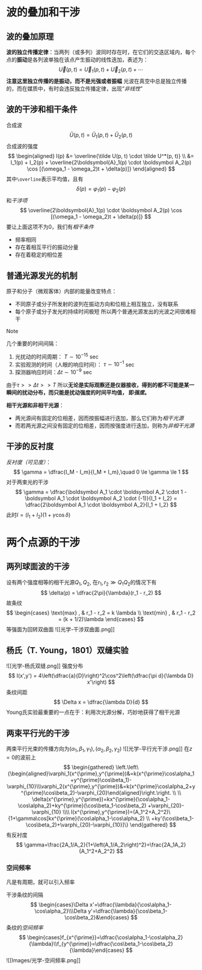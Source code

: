 # 波的叠加和干涉
## 波的叠加原理
**波的独立传播定律**：当两列（或多列）波同时存在时，在它们的交迭区域内，每个点的**振动**是各列波单独在该点产生振动的线性迭加，表述为：
$$
\vec{U} (p, t) = \vec{U}_1 (p, t) + \vec{U}_2 (p, t)+ \cdots
$$
**注意这里独立传播的是振动，而不是光强或者振幅**
光波在真空中总是独立传播的，而在媒质中，有时会违反独立传播定律，出现“*非线性*”
## 波的干涉和相干条件
合成波
$$
\tilde U(p, t) = \tilde U_1(p, t) + \tilde U_2(p, t)
$$
合成波的强度
$$
\begin{aligned}
I(p) &= \overline{\tilde U(p, t) \cdot \tilde U^*(p, t)} \\
&= I_1(p) + I_2(p) + \overline{2\boldsymbol{A}_1(p) \cdot \boldsymbol A_2(p) \cos [(\omega_1 - \omega_2)t + \delta(p)]}
\end{aligned}
$$
其中`\overline`表示平均值，且有
$$
\delta(p) = \varphi_1(p) - \varphi_2(p)
$$
和*干涉项*
$$
\overline{2\boldsymbol{A}_1(p) \cdot \boldsymbol A_2(p) \cos [(\omega_1 - \omega_2)t + \delta(p)]}
$$
要让上面这项不为$0$，我们有*相干条件*
- 频率相同
- 存在着相互平行的振动分量
- 存在着稳定的相位差
## 普通光源发光的机制
原子和分子（微观客体）内部的能量改变特点：
- 不同原子或分子所发射的波列在振动方向和位相上相互独立，没有联系
- 每个原子或分子发光的持续时间极短
所以两个普通光源发出的光波之间很难相干
> [!note]
>几个重要的时间间隔：
> 1. 光扰动的时间周期： $T \sim 10^{-15}$ sec 
> 2. 实验观测的时间（人眼的响应时间）： $τ \sim 10^{-1}$ sec 
> 3. 探测器响应时间：$\Delta t \sim 10^{-9}$ sec

由于$τ >> \Delta t>> T$ 所以**无论是实际观察还是仪器接收，得到的都不可能是某一瞬间的扰动分布，而只能是扰动强度的时间平均值， 即*强度*。** 

**相干光源和非相干光源**：
- 两光源间有固定的位相差，因而按振幅进行迭加，那么它们称为*相干光源*
- 而若两光源之间没有固定的位相差，因而按强度进行迭加，则称为*非相干光源*
## 干涉的反衬度
*反衬度（可见度）*：
$$
\gamma = \dfrac{I_M - I_m}{I_M + I_m},\quad 0 \le \gamma \le 1
$$
对于两束光的干涉
$$
\gamma = \dfrac{\boldsymbol A_1 \cdot \boldsymbol A_2 \cdot 1 - \boldsymbol A_1 \cdot \boldsymbol A_2 \cdot (-1)}{I_1 + I_2} = \dfrac{2\boldsymbol A_1 \cdot \boldsymbol A_2}{I_1 + I_2}
$$
此时$I = (I_1 + I_2)(1 + \gamma \cos \delta)$

# 两个点源的干涉
## 两列球面波的干涉
设有两个强度相等的相干光源$Q_1, Q_2$, 在$r_1, r_2 \gg Q_1Q_2$的情况下有
$$
\delta(p) = \dfrac{2\pi}{\lambda}(r_1 - r_2)
$$
故条纹
$$
\begin{cases}
\text{max} , & r_1 - r_2 = k \lambda \\
\text{min} , & r_1 - r_2 = (k + 1/2)\lambda
\end{cases}
$$
等强面为回转双曲面
![[光学-干涉双曲面.png]]
## 杨氏（T. Young，1801）双缝实验
![[光学-杨氏双缝.png]]
强度分布
$$
I(x',y') = 4\left(\dfrac{a}{D}\right)^2\cos^2\left(\dfrac{\pi d}{\lambda D} x'\right)
$$
条纹间距
$$
\Delta x = \dfrac{\lambda D}{d}
$$
Young氏实验最重要的一点在于：利用次光源分解，巧妙地获得了相干光源
## 两束平行光的干涉
两束平行光束的传播方向为$(\alpha_1, \beta_1, \gamma_1), (\alpha_2, \beta_2, \gamma_2)$
![[光学-平行光干涉.png]]
在$z = 0$的波前上
$$
\begin{gathered}
\left.\left\{\begin{aligned}\varphi_1(x^{\prime},y^{\prime})&=k(x^{\prime}\cos\alpha_1+y^{\prime}\cos\beta_1)-\varphi_{10}\\\varphi_2(x^{\prime},y^{\prime})&=k(x^{\prime}\cos\alpha_2+y^{\prime}\cos\beta_2)-\varphi_{20}\end{aligned}\right.\right. \\ \\
\delta(x^{\prime},y^{\prime})=kx^{\prime}(\cos\alpha_1-\cos\alpha_2)+ky^{\prime}(\cos\beta_1-\cos\beta_2) 
+\varphi_{20}-\varphi_{10} \\\\
I(x^{\prime},y^{\prime})=(A_1^2+A_2^2)\{1+\gamma\cos[kx^{\prime}(\cos\alpha_1-\cos\alpha_2) \\
+ky'(\cos\beta_1-\cos\beta_2)+\varphi_{20}-\varphi_{10}]\} 
\end{gathered}
$$
有反衬度
$$
\gamma=\frac{2A_1/A_2}{1+\left(A_1/A_2\right)^2}=\frac{2A_1A_2}{A_1^2+A_2^2}
$$
### 空间频率
凡是有周期，就可以引入频率

干涉条纹的间隔
$$
\begin{cases}\Delta x'=\dfrac{\lambda}{\cos\alpha_1-\cos\alpha_2}\\\Delta y'=\dfrac{\lambda}{\cos\beta_1-\cos\beta_2}&\end{cases}
$$
条纹的*空间频率*
$$
\begin{cases}f_{x^{\prime}}=\dfrac{\cos\alpha_1-\cos\alpha_2}{\lambda}\\f_{y^{\prime}}=\dfrac{\cos\beta_1-\cos\beta_2}{\lambda}\end{cases}
$$
![[Images/光学-空间频率.png]]

